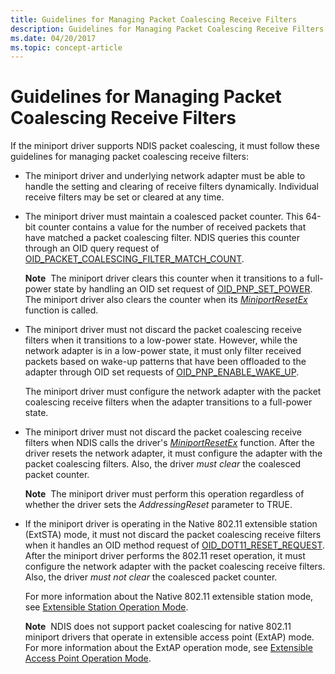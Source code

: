 ```yaml
---
title: Guidelines for Managing Packet Coalescing Receive Filters
description: Guidelines for Managing Packet Coalescing Receive Filters
ms.date: 04/20/2017
ms.topic: concept-article
---
```


# Guidelines for Managing Packet Coalescing Receive Filters


If the miniport driver supports NDIS packet coalescing, it must follow these guidelines for managing packet coalescing receive filters:

-   The miniport driver and underlying network adapter must be able to handle the setting and clearing of receive filters dynamically. Individual receive filters may be set or cleared at any time.

-   The miniport driver must maintain a coalesced packet counter. This 64-bit counter contains a value for the number of received packets that have matched a packet coalescing filter. NDIS queries this counter through an OID query request of [OID\_PACKET\_COALESCING\_FILTER\_MATCH\_COUNT](./oid-packet-coalescing-filter-match-count.md).

    **Note**  The miniport driver clears this counter when it transitions to a full-power state by handling an OID set request of [OID\_PNP\_SET\_POWER](./oid-pnp-set-power.md). The miniport driver also clears the counter when its [*MiniportResetEx*](/windows-hardware/drivers/ddi/ndis/nc-ndis-miniport_reset) function is called.

     

-   The miniport driver must not discard the packet coalescing receive filters when it transitions to a low-power state. However, while the network adapter is in a low-power state, it must only filter received packets based on wake-up patterns that have been offloaded to the adapter through OID set requests of [OID\_PNP\_ENABLE\_WAKE\_UP](./oid-pnp-enable-wake-up.md).

    The miniport driver must configure the network adapter with the packet coalescing receive filters when the adapter transitions to a full-power state.

-   The miniport driver must not discard the packet coalescing receive filters when NDIS calls the driver's [*MiniportResetEx*](/windows-hardware/drivers/ddi/ndis/nc-ndis-miniport_reset) function. After the driver resets the network adapter, it must configure the adapter with the packet coalescing filters. Also, the driver *must clear* the coalesced packet counter.

    **Note**  The miniport driver must perform this operation regardless of whether the driver sets the *AddressingReset* parameter to TRUE.

     

-   If the miniport driver is operating in the Native 802.11 extensible station (ExtSTA) mode, it must not discard the packet coalescing receive filters when it handles an OID method request of [OID\_DOT11\_RESET\_REQUEST](/previous-versions/windows/hardware/wireless/oid-dot11-reset-request). After the miniport driver performs the 802.11 reset operation, it must configure the network adapter with the packet coalescing receive filters. Also, the driver *must not clear* the coalesced packet counter.

    For more information about the Native 802.11 extensible station mode, see [Extensible Station Operation Mode](/previous-versions/windows/hardware/wireless/extensible-station-operation-mode).

    **Note**  NDIS does not support packet coalescing for native 802.11 miniport drivers that operate in extensible access point (ExtAP) mode. For more information about the ExtAP operation mode, see [Extensible Access Point Operation Mode](/previous-versions/windows/hardware/wireless/extensible-access-point-operation-mode).

     

 

